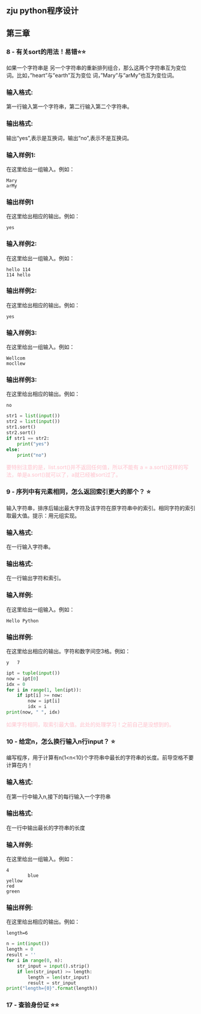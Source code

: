 ## zju python程序设计

## 第三章

### 8 - 有关sort的用法！易错⭐⭐

如果一个字符串是 另一个字符串的重新排列组合，那么这两个字符串互为变位词。比如，”heart”与”earth”互为变位 词，”Mary”与”arMy”也互为变位词。

### 输入格式:

第一行输入第一个字符串，第二行输入第二个字符串。

### 输出格式:

输出“yes”,表示是互换词，输出“no”,表示不是互换词。

### 输入样例1:

在这里给出一组输入。例如：

```in
Mary
arMy
```

### 输出样例1

在这里给出相应的输出。例如：

```out
yes
```

### 输入样例2:

在这里给出一组输入。例如：

```in
hello 114
114 hello
```

### 输出样例2:

在这里给出相应的输出。例如：

```out
yes
```

### 输入样例3:

在这里给出一组输入。例如：

```in
Wellcom
mocllew
```

### 输出样例3:

在这里给出相应的输出。例如：

```out
no
```

```python
str1 = list(input())
str2 = list(input())
str1.sort()
str2.sort()
if str1 == str2:
    print("yes")
else:
    print("no")
```

<font color = pink>要特别注意的是，list.sort()并不返回任何值，所以不能有 a = a.sort()这样的写法，单是a.sort()就可以了，a就已经被sort过了。</font>

### 9 - 序列中有元素相同，怎么返回索引更大的那个？ ⭐

输入字符串，排序后输出最大字符及该字符在原字符串中的索引。相同字符的索引取最大值。提示：用元组实现。

### 输入格式:

在一行输入字符串。

### 输出格式:

在一行输出字符和索引。

### 输入样例:

在这里给出一组输入。例如：

```in
Hello Python
```

### 输出样例:

在这里给出相应的输出。字符和数字间空3格。例如：

```out
y   7
```

```python
ipt = tuple(input())
now = ipt[0]
idx = 0
for i in range(1, len(ipt)):
    if ipt[i] >= now:
        now = ipt[i]
        idx = i
print(now, " ", idx)
```

<font color  = pink>如果字符相同，取索引最大值。此处的处理学习！之前自己是没想到的。</font>

### 10 - 给定n，怎么换行输入n行input？ ⭐

编写程序，用于计算有n(1<n<10)个字符串中最长的字符串的长度。前导空格不要计算在内！

### 输入格式:

在第一行中输入n,接下的每行输入一个字符串

### 输出格式:

在一行中输出最长的字符串的长度

### 输入样例:

在这里给出一组输入。例如：

```in
4	
        blue
yellow
red
green
```

### 输出样例:

在这里给出相应的输出。例如：

```out
length=6
```

```python
n = int(input())
length = 0
result = ''
for i in range(0, n):
    str_input = input().strip()
    if len(str_input) >= length:
        length = len(str_input)
        result = str_input
print("length={0}".format(length))
```



### 17 - 查验身份证 ⭐⭐